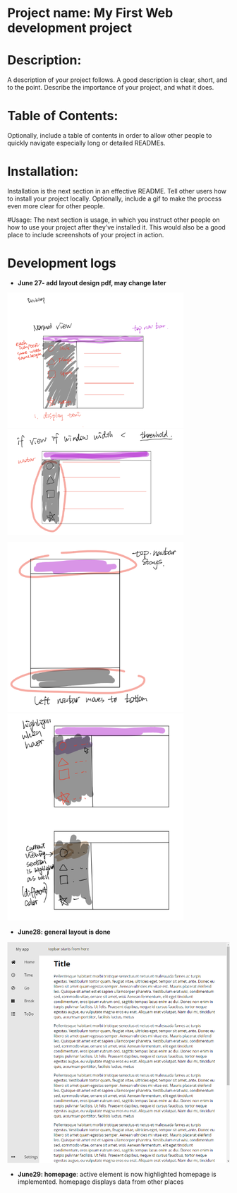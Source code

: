 # Project name: My First Web development project

# Description: 
A description of your project follows. A good description is clear, short, and to the point. Describe the importance of your project, and what it does.

# Table of Contents:
 Optionally, include a table of contents in order to allow other people to quickly navigate especially long or detailed READMEs.

# Installation: 
Installation is the next section in an effective README. Tell other users how to install your project locally. Optionally, include a gif to make the process even more clear for other people.

#Usage: 
The next section is usage, in which you instruct other people on how to use your project after they’ve installed it. This would also be a good place to include screenshots of your project in action.

# Development logs

* **June 27- add layout design pdf, may change later**

<img src="./development_progress/june27_3.png" alt="1" width="400"/><img src="./development_progress/june27_4.png" alt="2" width="400"/>

<img src="./development_progress/june27_1.png" alt="3" width="400"/><img src="./development_progress/june27_2.png" alt="4" width="400"/>

* **June28: general layout is done**

<img src="./development_progress/june28.png" alt="drawing" width="700"/>

* **June29: homepage**:
active element is now highlighted
homepage is implemented. 
homepage displays data from other places
